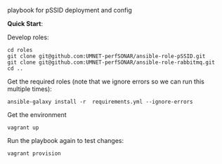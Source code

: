 playbook for pSSID deployment and config

**Quick Start**:

Develop roles:

```
cd roles
git clone git@github.com:UMNET-perfSONAR/ansible-role-pSSID.git
git clone git@github.com:UMNET-perfSONAR/ansible-role-rabbitmq.git
cd ..
```

Get the required roles (note that we ignore errors so we can run this multiple times):

```
ansible-galaxy install -r  requirements.yml --ignore-errors
```

Get the environment

```
vagrant up
```

Run the playbook again to test changes:

```
vagrant provision
```
